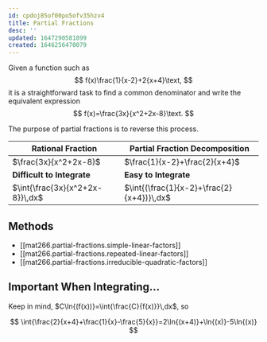 ```yaml
---
id: cpdoj85of00po5ofv35hzv4
title: Partial Fractions
desc: ''
updated: 1647290581899
created: 1646256470079
---
```


Given a function such as
$$
f(x)\frac{1}{x-2}+2{x+4}\text,
$$
it is a straightforward task to find a common denominator and write the equivalent expression
$$
f(x)=\frac{3x}{x^2+2x-8}\text.
$$

The purpose of partial fractions is to reverse this process.

Rational Fraction | Partial Fraction Decomposition
| -- | -- |
$\frac{3x}{x^2+2x-8}$ | $\frac{1}{x-2}+\frac{2}{x+4}$
**Difficult to Integrate** | **Easy to Integrate**
$\int{\frac{3x}{x^2+2x-8}}\,dx$ | $\int{(\frac{1}{x-2}+\frac{2}{x+4})}\,dx$

## Methods

- [[mat266.partial-fractions.simple-linear-factors]]
- [[mat266.partial-fractions.repeated-linear-factors]]
- [[mat266.partial-fractions.irreducible-quadratic-factors]]

## Important When Integrating...

Keep in mind, $C\ln{(f(x))}=\int{\frac{C}{f(x)}}\,dx$, so

$$
\int{\frac{2}{x+4}+\frac{1}{x}-\frac{5}{x}}=2\ln{(x+4)}+\ln{(x)}-5\ln{(x)}
$$